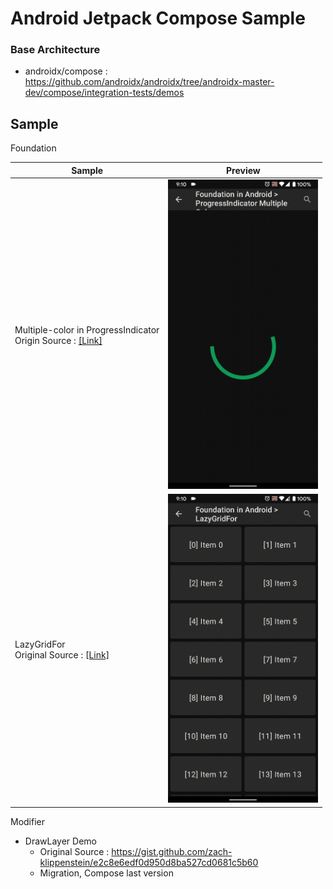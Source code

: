 # Android Jetpack Compose Sample

### Base Architecture

- androidx/compose : https://github.com/androidx/androidx/tree/androidx-master-dev/compose/integration-tests/demos

## Sample

Foundation

| Sample                                                       | Preview                                                      |
| ------------------------------------------------------------ | ------------------------------------------------------------ |
| Multiple-color in ProgressIndicator<br />Origin Source : <a href="https://cs.android.com/androidx/platform/frameworks/support/+/androidx-master-dev:compose/material/material/src/commonMain/kotlin/androidx/compose/material/ProgressIndicator.kt">[Link]</a> | <img src="arts/sample_multiple_color_progress.gif" width="240" /> |
| LazyGridFor<br />Original Source : <a href="https://proandroiddev.com/android-jetpack-compose-exploring-state-based-ui-e1d970471d0a">[Link]</a> | <img src="arts/sample_lazygrid.gif" width="240" />           |

Modifier

- DrawLayer Demo
  - Original Source : https://gist.github.com/zach-klippenstein/e2c8e6edf0d950d8ba527cd0681c5b60
  - Migration, Compose last version
